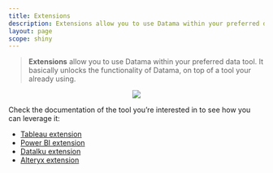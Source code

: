 ```yaml
---
title: Extensions
description: Extensions allow you to use Datama within your preferred data tool. It basically unlocks the functionality of Datama, on top of a tool your already using.
layout: page
scope: shiny
---
```


> **Extensions** allow you to use Datama within your preferred data tool. It basically unlocks the functionality of Datama, on top of a tool your already using.

<center><img src="{{site.url}}/{{site.baseurl}}/core_app/header/create_new_use_case/images/extensions.png"/></center>

Check the documentation of the tool you’re interested in to see how you can leverage it:
* [Tableau extension]({{site.url}}/{{site.baseurl}}/core_app/header/create_new_use_case/extensions/tableau)
* [Power BI extension]({{site.url}}/{{site.baseurl}}/core_app/header/create_new_use_case/extensions/PowerBI)
* [DataIku extension]({{site.url}}/{{site.baseurl}}/core_app/header/create_new_use_case/extensions/DataIku)
* [Alteryx extension]({{site.url}}/{{site.baseurl}}/core_app/header/create_new_use_case/extensions/Alteryx)
